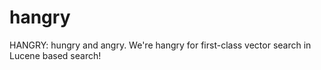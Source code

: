 # hangry
HANGRY: hungry and angry. We're hangry for first-class vector search in Lucene based search!
